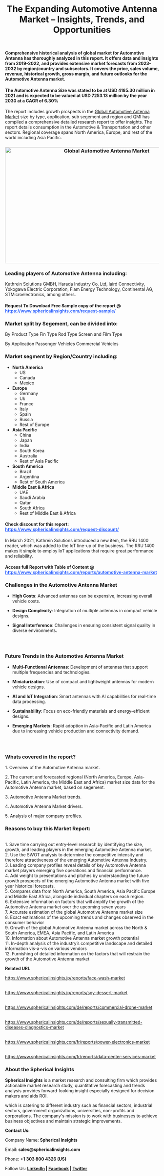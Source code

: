 <h1 style="text-align: center;">The Expanding Automotive Antenna Market &ndash; Insights, Trends, and Opportunities</h1>
<p>&nbsp;</p>
<p><strong>Comprehensive historical analysis of global market for Automotive Antenna has thoroughly analyzed in this report. It offers data and insights from 2019-2022, and provides extensive market forecasts from 2023-2032 by region/country and subsectors. It covers the price, sales volume, revenue, historical growth, gross margin, and future outlooks for the Automotive Antenna market.</strong></p>
<h4><strong>The Automotive Antenna Size was stated to be at USD 4185.30 million in 2021 and is expected to be valued at USD 7253.13 million by the year 2030 at a CAGR of 6.30%</strong></h4>
<p>The report includes growth prospects in the <a href="https://www.sphericalinsights.com/reports/automotive-antenna-market" target="_blank">Global Automotive Antenna Market</a> size by type, application, sub segement and region and QMI has compiled a comprehensive detailed research report to offer insights. The report details consumption in the Automotive &amp; Transportation and other sectors. Regional coverage spans North America, Europe, and rest of the world including Asia Pacific.</p>
<h3 style="text-align: center;"><strong><img src="https://www.sphericalinsights.com/images/rd/automotive-antenna-market-rd-image.png" alt="Global Automotive Antenna Market" width="650" height="379" /></strong></h3>
<h3><strong>Leading players of Automotive Antenna including:</strong></h3>
<p>Kathrein Solutions GMBH, Harada Industry Co. Ltd, laird Connectivity, Yokogawa Electric Corporation, Fiam Energy Technology, Continental AG, STMicroelectronics, among others.</p>
<h4>Request To Download Free Sample copy of the report  @ <span style="color: #3366ff;"><a style="color: #3366ff;" href="https://www.sphericalinsights.com/request-sample/" target="_blank">https://www.sphericalinsights.com/request-sample/</a></span></h4>
<h3><strong>Market split by Segement, can be divided into:</strong></h3>
<p>By Product Type Fin Type Rod Type Screen and Film Type</p>
<p>By Application Passenger Vehicles Commercial Vehicles</p>
<h3><strong>Market segment by Region/Country including:</strong></h3>
<ul>
<li><strong>North America</strong>
<ul>
<li>US</li>
<li>Canada</li>
<li>Mexico</li>
</ul>
</li>
<li><strong>Europe</strong>
<ul>
<li>Germany</li>
<li>Uk</li>
<li>France</li>
<li>Italy</li>
<li>Spain</li>
<li>Russia</li>
<li>Rest of Europe</li>
</ul>
</li>
<li><strong>Asia Pacific</strong>
<ul>
<li>China</li>
<li>Japan</li>
<li>India</li>
<li>South Korea</li>
<li>Australia</li>
<li>Rest of Asia Pacific</li>
</ul>
</li>
<li><strong>South America</strong>
<ul>
<li>Brazil</li>
<li>Argentina</li>
<li>Rest of South America</li>
</ul>
</li>
<li><strong>Middle East &amp; Africa</strong>
<ul>
<li>UAE</li>
<li>Saudi Arabia</li>
<li>Qatar</li>
<li>South Africa</li>
<li>Rest of Middle East &amp; Africa</li>
</ul>
</li>
</ul>
<h4>Check discount for this report: <span style="color: #3366ff;"><a style="color: #3366ff;" href="https://www.sphericalinsights.com/request-discount/" target="_blank">https://www.sphericalinsights.com/request-discount/</a></span></h4>
<p>In March 2021, Kathrein Solutions introduced a new item, the RRU 1400 reader, which was added to the IoT line-up of the business. The RRU 1400 makes it simple to employ IoT applications that require great performance and reliability.</p>
<h4>Access full Report with Table of Content @ <span style="color: #3366ff;"><a style="color: #3366ff;" href="https://www.sphericalinsights.com/reports/automotive-antenna-market" target="_blank">https://www.sphericalinsights.com/reports/automotive-antenna-market</a></span></h4>
<h3>Challenges in the Automotive Antenna Market</h3>
<ul>
<li>
<p><strong>High Costs</strong>: Advanced antennas can be expensive, increasing overall vehicle costs.</p>
</li>
<li>
<p><strong>Design Complexity</strong>: Integration of multiple antennas in compact vehicle designs.</p>
</li>
<li>
<p><strong>Signal Interference</strong>: Challenges in ensuring consistent signal quality in diverse environments.</p>
</li>
</ul>
<h3>&nbsp;</h3>
<h3>Future Trends in the Automotive Antenna Market</h3>
<ul>
<li>
<p><strong>Multi-Functional Antennas</strong>: Development of antennas that support multiple frequencies and technologies.</p>
</li>
<li>
<p><strong>Miniaturization</strong>: Use of compact and lightweight antennas for modern vehicle designs.</p>
</li>
<li>
<p><strong>AI and IoT Integration</strong>: Smart antennas with AI capabilities for real-time data processing.</p>
</li>
<li>
<p><strong>Sustainability</strong>: Focus on eco-friendly materials and energy-efficient designs.</p>
</li>
<li>
<p><strong>Emerging Markets</strong>: Rapid adoption in Asia-Pacific and Latin America due to increasing vehicle production and connectivity demand.</p>
</li>
</ul>
<h3>&nbsp;</h3>
<h3><strong>Whats covered in the report?</strong></h3>
<p>1. Overview of the Automotive Antenna market.</p>
<p>2. The current and forecasted regional (North America, Europe, Asia-Pacific, Latin America, the Middle East and Africa) market size data for the Automotive Antenna market, based on segement.</p>
<p>3. Automotive Antenna Market trends.</p>
<p>4. Automotive Antenna Market drivers.</p>
<p>5. Analysis of major company profiles.</p>
<h3><strong>Reasons to buy this Market Report:</strong></h3>
<p><br /> 1. Save time carrying out entry-level research by identifying the size, growth, and leading players in the emerging Automotive Antenna market.<br /> 2. Use the SWOT analysis to determine the competitive intensity and therefore attractiveness of the emerging Automotive Antenna Industry.<br /> 3. Leading company profiles reveal details of key Automotive Antenna market players emerging five operations and financial performance.<br /> 4. Add weight to presentations and pitches by understanding the future growth prospects of the emerging Automotive Antenna market with five year historical forecasts.<br /> 5. Compares data from North America, South America, Asia Pacific Europe and Middle East Africa, alongside individual chapters on each region.<br /> 6. Extensive information on factors that will amplify the growth of the Automotive Antenna market over the upcoming seven years<br /> 7. Accurate estimation of the global Automotive Antenna market size <br /> 8. Exact estimations of the upcoming trends and changes observed in the consumer behavior <br /> 9. Growth of the global Automotive Antenna market across the North &amp; South America, EMEA, Asia Pacific, and Latin America<br /> 10. Information about Automotive Antenna market growth potential<br /> 11. In-depth analysis of the industry&rsquo;s competitive landscape and detailed information vis-a-vis on various vendors<br /> 12. Furnishing of detailed information on the factors that will restrain the growth of the Automotive Antenna market</p>
<p><strong>Related URL</strong></p>
<p><a href="https://www.sphericalinsights.jp/reports/face-wash-market">https://www.sphericalinsights.jp/reports/face-wash-market</a>&nbsp;</p>
<p><br /><a href="https://www.sphericalinsights.jp/reports/soy-dessert-market">https://www.sphericalinsights.jp/reports/soy-dessert-market</a></p>
<p><br /><a href="https://www.sphericalinsights.com/de/reports/commercial-drone-market">https://www.sphericalinsights.com/de/reports/commercial-drone-market</a></p>
<p><br /><a href="https://www.sphericalinsights.com/de/reports/sexually-transmitted-diseases-diagnostics-market">https://www.sphericalinsights.com/de/reports/sexually-transmitted-diseases-diagnostics-market</a></p>
<p><br /><a href="https://www.sphericalinsights.com/fr/reports/power-electronics-market">https://www.sphericalinsights.com/fr/reports/power-electronics-market</a></p>
<p><br /><a href="https://www.sphericalinsights.com/fr/reports/data-center-services-market">https://www.sphericalinsights.com/fr/reports/data-center-services-market</a>&nbsp;</p>
<h3><strong>About the Spherical Insights</strong></h3>
<p><strong>Spherical Insights</strong> is a market research and consulting firm which provides actionable market research study, quantitative forecasting and trends analysis provides forward-looking insight especially designed for decision makers and aids ROI.</p>
<p>which is catering to different industry such as financial sectors, industrial sectors, government organizations, universities, non-profits and corporations. The company's mission is to work with businesses to achieve business objectives and maintain strategic improvements.</p>
<p><strong>Contact Us:</strong></p>
<p>Company Name: <strong>Spherical Insights</strong></p>
<p>Email: <strong>sales@sphericalinsights.com</strong></p>
<p>Phone: <strong>+1 303 800 4326 (US)</strong></p>
<p>Follow Us: <strong><a href="https://www.linkedin.com/company/spherical-insight/"><u>LinkedIn</u></a> | <a href="https://www.facebook.com/sphericalinsights22"><u>Facebook</u></a> | <a href="https://twitter.com/SInsights_US"><u>Twitter</u></a></strong></p>
<p>&nbsp;</p>

